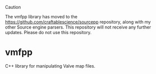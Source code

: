 >[!CAUTION]
>The vmfpp library has moved to the https://github.com/craftablescience/sourcepp repository, along with my other Source engine parsers.
>This repository will not receive any further updates. Please do not use this repository.

# vmfpp
C++ library for manipulating Valve map files.
